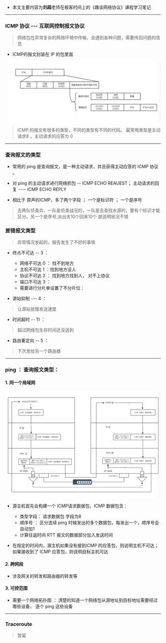 
* 本文主要内容为**刘超**老师在极客时间上的《趣谈网络协议》课程学习笔记

----

### ICMP 协议 --- 互联网控制报文协议

> 网络包在异常复杂的网络环境中传输，会遇到各种问题，需要传回问题的信息

* ICMP的报文封装在 IP 的包里面

![](https://github.com/LiuChuang0059/large_file/blob/master/pic/g526u.jpg)

> ICMP.的报文有很多的类型，不同的类型有不同的代码。 最常用类型是主动请求8 ，主动请求的应答为 0

----

### 查询报文的类型

* 常用的 ping 是查询报文，是一种主动请求，并且获得主动应答的 ICMP 协议 。

* 对 ping 的主动请求进行网络抓包 -- ICMP ECHO REAUEST； 主动请求的回复 ---- ICMP ECHO REPLY

* 相比于 原声的ICMP，多了两个字段 ； 一个是标识符 ； 一个是序号
> 去两队侦查兵，一队是侦查战况的，一队是去查找水源的，要有个标识才能区分。另一个是序号,派出去10个回来10个 就说明状况不错


### 差错报文类型

> 异常情况发起的，报告发生了不好的事情


* 终点不可达 -- 3 ：
	* 网络不可达 0 ： 找不到地方
	* 主机不可达 1 ：找到地方没人
	* 协议不可达 2 ： 找到地方找到人， 对不上协议
	* 端口不可达 3 ：
	* 需要进行分片单设置了不分片位：

* 源站抑制 --- 4 ：
> 让源站放慢发送速度

* 时间超时 -- 11 ：
> 超过网络包生存时间还没送到

* 路由重定向 -- 5 ：
> 下次发给另一个路由器

-----

### ping ： 查询报文类型：

#### 1. 同一个局域网

![](https://github.com/LiuChuang0059/large_file/blob/master/pic/8u5sz.jpg)

* 源主机首先会构建一个 ICMP请求数据包，ICMP 数据包含：
	* 类型字段： 请求数据包 字段为8
	* 顺序号 ： 区分连续 ping 时候发出的多个数据包，每发出一个，顺序号会自动加1
	* 计算往返时间 RTT 报文的数据部分加入发送时间

* 在规定的时间内，源主机如果没有接到ICMP 的应答包，则说明主机不可达； 如果接收到了 ICMP 应答包，则说明目标主机可达

#### 2. 跨网段

* 涉及网关的转发和路由器的转发等

#### 3. 可控范围

* 需要一个网络拓扑图 ： 清楚的知道一个网络包从源地址到目标地址需要经过哪些设备， 逐个 ping 这些设备

----

### Traceroute

> 暂留













































